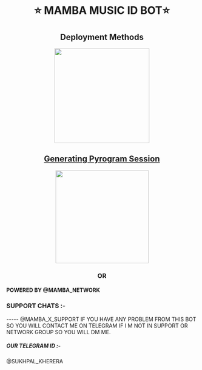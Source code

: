 <h1 align= center><b>⭐️ MAMBA MUSIC ID BOT⭐️</b></h1>

<h2 align="center">
    Deployment Methods
</h2>

<p align="center">
<a href="https://dashboard.heroku.com/new?template=https://github.com/kaal0408/IDMUSICBOT"><img src="https://img.shields.io/badge/Deploy%20To%20Heroku-blueviolet?style=for-the-badge&logo=heroku" width="250""/</a>  

</p>

<h2 align="center">
   Generating Pyrogram Session
</h2>

<p align="center">
<a href="https://replit.com/@SUKHPAL443/IDMAMBAMUSIC#main.py"><img src="https://img.shields.io/badge/Generate%20On%20Repl-blueviolet?style=for-the-badge&logo=appveyor" width="245""/></a>
 </p>  

<h3 align="center">
    OR
</h3>

#### POWERED BY @MAMBA_NETWORK

### SUPPORT CHATS :- 
----- @MAMBA_X_SUPPORT IF YOU HAVE ANY PROBLEM FROM THIS BOT SO YOU WILL CONTACT ME ON TELEGRAM IF I M NOT IN SUPPORT OR NETWORK GROUP SO YOU WILL DM ME.

##### OUR TELEGRAM ID :- 
@SUKHPAL_KHERERA 
